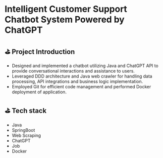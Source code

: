 # Intelligent Customer Support Chatbot System Powered by ChatGPT

## ⛳ Project Introduction
- Designed and implemented a chatbot utilizing Java and ChatGPT API to provide conversational interactions and assistance to users.<br>
- Leveraged DDD architecture and Java web crawler for handling data processing, API integrations and business logic implementation.<br>
- Employed Git for efficient code management and performed Docker deployment of application.
  
## ⛳ Tech stack
- Java
- SpringBoot
- Web Scraping
- ChatGPT
- Job
- Docker

